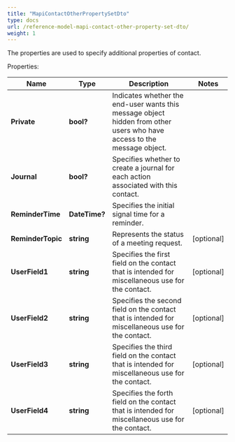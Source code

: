 ```yaml
---
title: "MapiContactOtherPropertySetDto"
type: docs
url: /reference-model-mapi-contact-other-property-set-dto/
weight: 1
---
```

The properties are used to specify additional properties of contact.             

Properties:

Name | Type | Description | Notes
---- | ---- | ----------- | -----
**Private** | **bool?** | Indicates whether the end-user wants this message object hidden from other users who have access to the message object.              | 
**Journal** | **bool?** | Specifies whether to create a journal for each action associated with this contact.              | 
**ReminderTime** | **DateTime?** | Specifies the initial signal time for a reminder.              | 
**ReminderTopic** | **string** | Represents the status of a meeting request.              | [optional] 
**UserField1** | **string** | Specifies the first field on the contact that is intended for miscellaneous use for the contact.              | [optional] 
**UserField2** | **string** | Specifies the second field on the contact that is intended for miscellaneous use for the contact.              | [optional] 
**UserField3** | **string** | Specifies the third field on the contact that is intended for miscellaneous use for the contact.              | [optional] 
**UserField4** | **string** | Specifies the forth field on the contact that is intended for miscellaneous use for the contact.              | [optional] 


